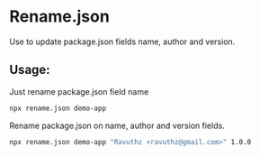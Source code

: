 # Rename.json

Use to update package.json fields name, author and version.


## Usage:

Just rename package.json field name
```bash
npx rename.json demo-app
```

Rename package.json on name, author and version fields.
```bash
npx rename.json demo-app "Ravuthz <ravuthz@gmail.com>" 1.0.0 
```

